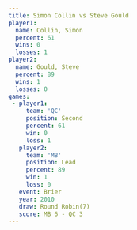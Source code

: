 ```yaml
---
title: Simon Collin vs Steve Gould
player1:             
  name: Collin, Simon
  percent: 61        
  wins: 0            
  losses: 1          
player2:             
  name: Gould, Steve 
  percent: 89        
  wins: 1            
  losses: 0          
games:
 - player1:          
     team: 'QC'      
     position: Second
     percent: 61     
     win: 0          
     loss: 1         
   player2:        
     team: 'MB'    
     position: Lead
     percent: 89   
     win: 1        
     loss: 0       
   event: Brier        
   year: 2010          
   draw: Round Robin(7)
   score: MB 6 - QC 3  
---
```


